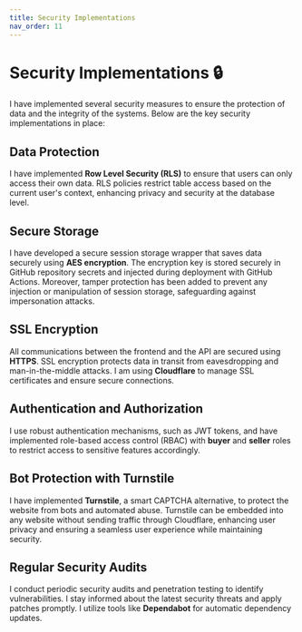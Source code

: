 ```yaml
---
title: Security Implementations
nav_order: 11
---
```


# **Security Implementations 🔒**

I have implemented several security measures to ensure the protection of data and the integrity of the systems. Below are the key security implementations in place:

## **Data Protection**

I have implemented **Row Level Security (RLS)** to ensure that users can only access their own data. RLS policies restrict table access based on the current user's context, enhancing privacy and security at the database level.

## **Secure Storage**

I have developed a secure session storage wrapper that saves data securely using **AES encryption**. The encryption key is stored securely in GitHub repository secrets and injected during deployment with GitHub Actions. Moreover, tamper protection has been added to prevent any injection or manipulation of session storage, safeguarding against impersonation attacks.

## **SSL Encryption**

All communications between the frontend and the API are secured using **HTTPS**. SSL encryption protects data in transit from eavesdropping and man-in-the-middle attacks. I am using **Cloudflare** to manage SSL certificates and ensure secure connections.

## **Authentication and Authorization**

I use robust authentication mechanisms, such as JWT tokens, and have implemented role-based access control (RBAC) with **buyer** and **seller** roles to restrict access to sensitive features accordingly.

## **Bot Protection with Turnstile**

I have implemented **Turnstile**, a smart CAPTCHA alternative, to protect the website from bots and automated abuse. Turnstile can be embedded into any website without sending traffic through Cloudflare, enhancing user privacy and ensuring a seamless user experience while maintaining security.

## **Regular Security Audits**

I conduct periodic security audits and penetration testing to identify vulnerabilities. I stay informed about the latest security threats and apply patches promptly. I utilize tools like **Dependabot** for automatic dependency updates.